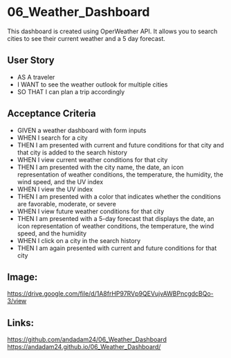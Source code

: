 # 06_Weather_Dashboard

This dashboard is created using OperWeather API. It allows you to search cities to see their current weather and a 5 day forecast. 

## User Story
* AS A traveler
* I WANT to see the weather outlook for multiple cities
* SO THAT I can plan a trip accordingly

## Acceptance Criteria
* GIVEN a weather dashboard with form inputs
* WHEN I search for a city
* THEN I am presented with current and future conditions for that city and that city is added to the search history
* WHEN I view current weather conditions for that city
* THEN I am presented with the city name, the date, an icon representation of weather conditions, the temperature, the humidity, the wind speed, and the UV index
* WHEN I view the UV index
* THEN I am presented with a color that indicates whether the conditions are favorable, moderate, or severe
* WHEN I view future weather conditions for that city
* THEN I am presented with a 5-day forecast that displays the date, an icon representation of weather conditions, the temperature, the wind speed, and the humidity
* WHEN I click on a city in the search history
* THEN I am again presented with current and future conditions for that city

## Image:
https://drive.google.com/file/d/1A8frHP97RVp9QEVujvAWBPncgdcBQo-3/view

## Links:
https://github.com/andadam24/06_Weather_Dashboard
https://andadam24.github.io/06_Weather_Dashboard/ 

